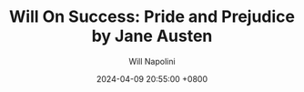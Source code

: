 ---
title: "Will On Success: Pride and Prejudice by Jane Austen"
author: Will Napolini
date: 2024-04-09 20:55:00 +0800
categories: [Mindset, Book-summaries]
tags:
  [
    pride-and-prejudice,
    jane-austen,
    classic-lit,
    love-hate-relationships,
    social-etiquette,
    19th-century-novel,
    romantic-comedy,
    english-literature,
    women-authors,
    marrying-well,
    elizabeth-bennet,
    mr-darcy,
    societal-norms,
    marriage-proposal,
    regency-era,
    literary-classics,
    love-in-regency-period,
    first-impressions,
    georgian-england,
    bildungsroman,
    social-climbing
  ]
image: https://pbs.twimg.com/media/GO143fDWMAAKv69?format=jpg&name=large
alt: "Will On Success: Pride and Prejudice by Jane Austen"
fallback:
  - 
  # Replace with the URL of your backup image
  -
  # Replace with the URL of your backup image
---